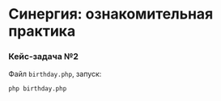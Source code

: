 # Синергия: ознакомительная практика

### Кейс-задача №2

Файл `birthday.php`, запуск:

```bash
php birthday.php
```

